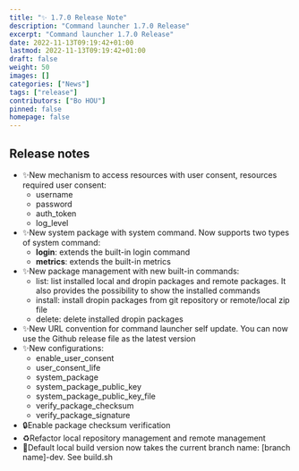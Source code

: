 ```yaml
---
title: "✨ 1.7.0 Release Note"
description: "Command launcher 1.7.0 Release"
excerpt: "Command launcher 1.7.0 Release"
date: 2022-11-13T09:19:42+01:00
lastmod: 2022-11-13T09:19:42+01:00
draft: false
weight: 50
images: []
categories: ["News"]
tags: ["release"]
contributors: ["Bo HOU"]
pinned: false
homepage: false
---
```


## Release notes

* ✨New mechanism to access resources with user consent, resources required user consent:
  * username
  * password
  * auth_token
  * log_level
* ✨New system package with system command. Now supports two types of system command:
  * __login__: extends the built-in login command
  * __metrics__: extends the built-in metrics
* ✨New package management with new built-in commands:
  * list: list installed local and dropin packages and remote packages. It also provides the possibility to show the installed commands
  * install: install dropin packages from git repository or remote/local zip file
  * delete: delete installed dropin packages
* ✨New URL convention for command launcher self update. You can now use the Github release file as the latest version
* ✨New configurations:
  * enable_user_consent
  * user_consent_life
  * system_package
  * system_package_public_key
  * system_package_public_key_file
  * verify_package_checksum
  * verify_package_signature
* 🔒️Enable package checksum verification
* ♻️Refactor local repository management and remote management
* 🔨Default local build version now takes the current branch name: [branch name]-dev. See build.sh
